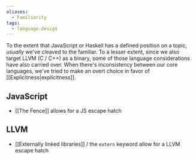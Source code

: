 ```yaml
---
aliases:
  - Familiarity
tags:
  - language-design
---
```

To the extent that JavaScript or Haskell has a defined position on a topic, _usually_ we've cleaved to the familiar. To a lesser extent, since we also target LLVM (C / C++) as a binary, some of those language considerations have also carried over. When there's inconsistency between our core languages, we've tried to make an overt choice in favor of [[Explicitness|explicitness]].

## JavaScript
- [[The Fence]] allows for a JS escape hatch
## LLVM
- [[Externally linked libraries]] / the `extern` keyword allow for a LLVM escape hatch